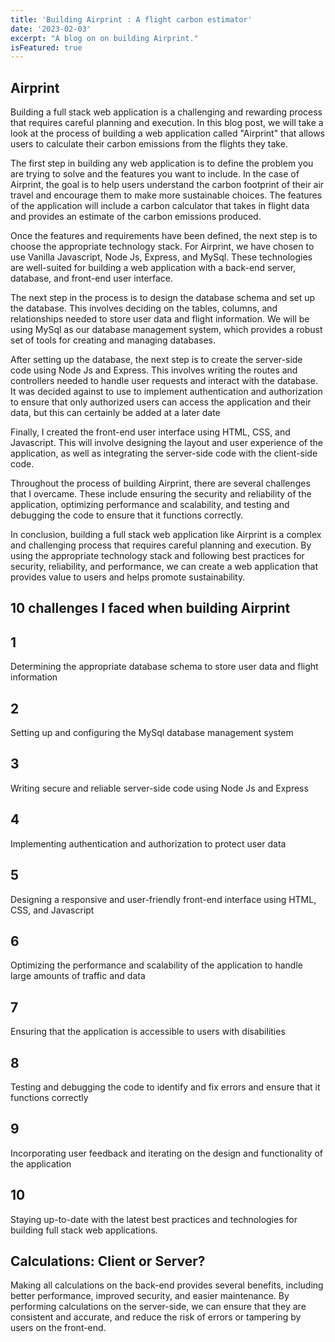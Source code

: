 ```yaml
---
title: 'Building Airprint : A flight carbon estimator'
date: '2023-02-03'
excerpt: "A blog on on building Airprint."
isFeatured: true
---
```

 ## Airprint

Building a full stack web application is a challenging and rewarding process that requires careful planning and execution. In this blog post, we will take a look at the process of building a web application called "Airprint" that allows users to calculate their carbon emissions from the flights they take.

The first step in building any web application is to define the problem you are trying to solve and the features you want to include. In the case of Airprint, the goal is to help users understand the carbon footprint of their air travel and encourage them to make more sustainable choices. The features of the application will include a carbon calculator that takes in flight data and provides an estimate of the carbon emissions produced.

Once the features and requirements have been defined, the next step is to choose the appropriate technology stack. For Airprint, we have chosen to use  Vanilla Javascript, Node Js, Express, and MySql. These technologies are well-suited for building a web application with a back-end server, database, and front-end user interface.

The next step in the process is to design the database schema and set up the database. This involves deciding on the tables, columns, and relationships needed to store user data and flight information. We will be using MySql as our database management system, which provides a robust set of tools for creating and managing databases.

After setting up the database, the next step is to create the server-side code using Node Js and Express. This involves writing the routes and controllers needed to handle user requests and interact with the database. It was decided against to use to implement authentication and authorization to ensure that only authorized users can access the application and their data, but this can certainly be added at a later date

Finally, I created the front-end user interface using HTML, CSS, and Javascript. This will involve designing the layout and user experience of the application, as well as integrating the server-side code with the client-side code.

Throughout the process of building Airprint, there are several challenges that I overcame. These include ensuring the security and reliability of the application, optimizing performance and scalability, and testing and debugging the code to ensure that it functions correctly.

In conclusion, building a full stack web application like Airprint is a complex and challenging process that requires careful planning and execution. By using the appropriate technology stack and following best practices for security, reliability, and performance, we can create a web application that provides value to users and helps promote sustainability.

## 10 challenges I faced when building Airprint

## 1
Determining the appropriate database schema to store user data and flight information
## 2
Setting up and configuring the MySql database management system
## 3
Writing secure and reliable server-side code using Node Js and Express
## 4
Implementing authentication and authorization to protect user data
## 5
Designing a responsive and user-friendly front-end interface using HTML, CSS, and Javascript
## 6
Optimizing the performance and scalability of the application to handle large amounts of traffic and data
## 7
Ensuring that the application is accessible to users with disabilities
## 8
Testing and debugging the code to identify and fix errors and ensure that it functions correctly
## 9
Incorporating user feedback and iterating on the design and functionality of the application
## 10
Staying up-to-date with the latest best practices and technologies for building full stack web applications.

## Calculations: Client or Server?

Making all calculations on the back-end provides several benefits, including better performance, improved security, and easier maintenance. By performing calculations on the server-side, we can ensure that they are consistent and accurate, and reduce the risk of errors or tampering by users on the front-end.

